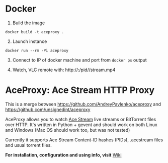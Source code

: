 Docker
======

1. Build the image

`docker build -t aceproxy .`

2. Launch instance

`docker run --rm -Pi aceproxy`

3. Connect to IP of docker machine and port from `docker ps` output

4. Watch, VLC remote with: http://<HOST>:<PORT>/pid/<HASH>/stream.mp4

AceProxy: Ace Stream HTTP Proxy
===============================

This is a merge between https://github.com/AndreyPavlenko/aceproxy and https://github.com/unsignedint/aceproxy

AceProxy allows you to watch [Ace Stream](http://acestream.org/) live streams or BitTorrent files over HTTP.
It's written in Python + gevent and should work on both Linux and Windows (Mac OS should work too, but was not tested)

Currently it supports Ace Stream Content-ID hashes (PIDs), .acestream files and usual torrent files.

**For installation, configuration and using info, visit** [Wiki](https://github.com/ValdikSS/aceproxy/wiki)
